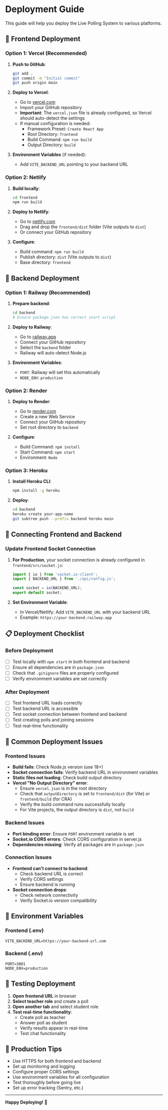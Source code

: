 # Deployment Guide

This guide will help you deploy the Live Polling System to various platforms.

## 🚀 Frontend Deployment

### Option 1: Vercel (Recommended)

1. **Push to GitHub**:
   ```bash
   git add .
   git commit -m "Initial commit"
   git push origin main
   ```

2. **Deploy to Vercel**:
   - Go to [vercel.com](https://vercel.com)
   - Import your GitHub repository
   - **Important**: The `vercel.json` file is already configured, so Vercel should auto-detect the settings
   - If manual configuration is needed:
     - Framework Preset: `Create React App`
     - Root Directory: `frontend`
     - Build Command: `npm run build`
     - Output Directory: `build`

3. **Environment Variables** (if needed):
   - Add `VITE_BACKEND_URL` pointing to your backend URL

### Option 2: Netlify

1. **Build locally**:
   ```bash
   cd frontend
   npm run build
   ```

2. **Deploy to Netlify**:
   - Go to [netlify.com](https://netlify.com)
   - Drag and drop the `frontend/dist` folder (Vite outputs to `dist`)
   - Or connect your GitHub repository

3. **Configure**:
   - Build command: `npm run build`
   - Publish directory: `dist` (Vite outputs to `dist`)
   - Base directory: `frontend`

## 🔧 Backend Deployment

### Option 1: Railway (Recommended)

1. **Prepare backend**:
   ```bash
   cd backend
   # Ensure package.json has correct start script
   ```

2. **Deploy to Railway**:
   - Go to [railway.app](https://railway.app)
   - Connect your GitHub repository
   - Select the `backend` folder
   - Railway will auto-detect Node.js

3. **Environment Variables**:
   - `PORT`: Railway will set this automatically
   - `NODE_ENV`: `production`

### Option 2: Render

1. **Deploy to Render**:
   - Go to [render.com](https://render.com)
   - Create a new Web Service
   - Connect your GitHub repository
   - Set root directory to `backend`

2. **Configure**:
   - Build Command: `npm install`
   - Start Command: `npm start`
   - Environment: `Node`

### Option 3: Heroku

1. **Install Heroku CLI**:
   ```bash
   npm install -g heroku
   ```

2. **Deploy**:
   ```bash
   cd backend
   heroku create your-app-name
   git subtree push --prefix backend heroku main
   ```

## 🔗 Connecting Frontend and Backend

### Update Frontend Socket Connection

1. **For Production**, your socket connection is already configured in `frontend/src/socket.js`:
   ```javascript
   import { io } from 'socket.io-client';
   import { BACKEND_URL } from './api/config.js';
   
   const socket = io(BACKEND_URL);
   export default socket;
   ```

2. **Set Environment Variable**:
   - In Vercel/Netlify: Add `VITE_BACKEND_URL` with your backend URL
   - Example: `https://your-backend.railway.app`

## 📋 Deployment Checklist

### Before Deployment
- [ ] Test locally with `npm start` in both frontend and backend
- [ ] Ensure all dependencies are in `package.json`
- [ ] Check that `.gitignore` files are properly configured
- [ ] Verify environment variables are set correctly

### After Deployment
- [ ] Test frontend URL loads correctly
- [ ] Test backend URL is accessible
- [ ] Test socket connection between frontend and backend
- [ ] Test creating polls and joining sessions
- [ ] Test real-time functionality

## 🐛 Common Deployment Issues

### Frontend Issues
- **Build fails**: Check Node.js version (use 18+)
- **Socket connection fails**: Verify backend URL in environment variables
- **Static files not loading**: Check build output directory
- **Vercel "No Output Directory" error**: 
  - Ensure `vercel.json` is in the root directory
  - Check that `outputDirectory` is set to `frontend/dist` (for Vite) or `frontend/build` (for CRA)
  - Verify the build command runs successfully locally
  - For Vite projects, the output directory is `dist`, not `build`

### Backend Issues
- **Port binding error**: Ensure `PORT` environment variable is set
- **Socket.io CORS errors**: Check CORS configuration in server.js
- **Dependencies missing**: Verify all packages are in `package.json`

### Connection Issues
- **Frontend can't connect to backend**: 
  - Check backend URL is correct
  - Verify CORS settings
  - Ensure backend is running
- **Socket connection drops**: 
  - Check network connectivity
  - Verify Socket.io version compatibility

## 🔧 Environment Variables

### Frontend (.env)
```env
VITE_BACKEND_URL=https://your-backend-url.com
```

### Backend (.env)
```env
PORT=3001
NODE_ENV=production
```

## 📱 Testing Deployment

1. **Open frontend URL** in browser
2. **Select teacher role** and create a poll
3. **Open another tab** and select student role
4. **Test real-time functionality**:
   - Create poll as teacher
   - Answer poll as student
   - Verify results appear in real-time
   - Test chat functionality

## 🚀 Production Tips

- Use HTTPS for both frontend and backend
- Set up monitoring and logging
- Configure proper CORS settings
- Use environment variables for all configuration
- Test thoroughly before going live
- Set up error tracking (Sentry, etc.)

---

**Happy Deploying!** 🎉
